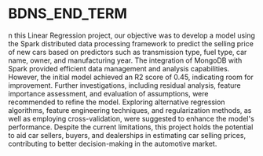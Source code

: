 # BDNS_END_TERM

n this Linear Regression project, our objective was to develop a model using the Spark distributed data processing framework to predict the selling price of new cars based on predictors such as transmission type, fuel type, car name, owner, and manufacturing year. The integration of MongoDB with Spark provided efficient data management and analysis capabilities. However, the initial model achieved an R2 score of 0.45, indicating room for improvement. Further investigations, including residual analysis, feature importance assessment, and evaluation of assumptions, were recommended to refine the model. Exploring alternative regression algorithms, feature engineering techniques, and regularization methods, as well as employing cross-validation, were suggested to enhance the model's performance. Despite the current limitations, this project holds the potential to aid car sellers, buyers, and dealerships in estimating car selling prices, contributing to better decision-making in the automotive market.
